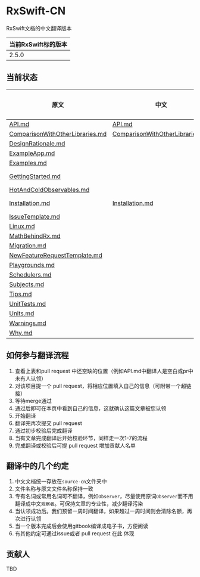 # RxSwift-CN
RxSwift文档的中文翻译版本

|当前RxSwift标的版本|
|-----|
|2.5.0|

## 当前状态
| 原文 | 中文| 翻译人 | 校验人 |
| --- | ---- | ---- | ----- |
| [API.md](source/API.md) |[API.md](source-cn/API.md)|[Alan Li](https://github.com/iamlipan)||
| [ComparisonWithOtherLibraries.md](source/ComparisonWithOtherLibraries.md) |[ComparisonWithOtherLibraries.md](source-cn/ComparisonWithOtherLibraries.md)|[zerob13](https://github.com/zerob13)||
| [DesignRationale.md](source/DesignRationale.md) ||||
| [ExampleApp.md](source/ExampleApp.md) ||||
| [Examples.md](source/Examples.md) ||[Chawler](https://github.com/chawler)||
| [GettingStarted.md](source/GettingStarted.md) ||[Edison Hsu](https://github.com/Edison-Hsu)||
| [HotAndColdObservables.md](source/HotAndColdObservables.md) ||||
| [Installation.md](source/Installation.md) |[Installation.md](source-cn/Installation.md)|[Edison Hsu](https://github.com/Edison-Hsu)||
| [IssueTemplate.md](source/IssueTemplate.md) ||||
| [Linux.md](source/Linux.md) ||||
| [MathBehindRx.md](source/MathBehindRx.md) ||||
| [Migration.md](source/Migration.md) ||||
| [NewFeatureRequestTemplate.md](source/NewFeatureRequestTemplate.md) ||||
| [Playgrounds.md](source/Playgrounds.md) ||||
| [Schedulers.md](source/Schedulers.md) ||||
| [Subjects.md](source/Subjects.md) ||||
| [Tips.md](source/Tips.md) ||||
| [UnitTests.md](source/UnitTests.md) ||||
| [Units.md](source/Units.md) ||||
| [Warnings.md](source/Warnings.md) ||||
| [Why.md](source/Why.md) ||||

## 如何参与翻译流程
1. 查看上表和pull request 中还空缺的位置（例如API.md中翻译人是空白或pr中未有人认领）
2. 对该项目提一个 pull request，将相应位置填入自己的信息（可附带一个超链接）
3. 等待merge通过
4. 通过后即可在本页中看到自己的信息，这就确认这篇文章被您认领
5. 开始翻译
6. 翻译完再次提交 pull request
7. 通过初步校验后完成翻译
8. 当有文章完成翻译后开始校验环节，同样走一次1-7的流程
9. 完成翻译或校验后可提 pull request 增加贡献人名单

## 翻译中的几个约定
1. 中文文档统一存放在`source-cn`文件夹中
2. 文件名称与原文文件名称保持一致
3. 专有名词或常用名词可不翻译，例如`Observer`，尽量使用原词`Observer`而不用翻译成中文`观察者`。可保持文章的专业性，减少翻译污染
4. 当认领成功后。我们预留一周时间翻译，如果超过一周时间则会清除名额，再次进行认领
5. 当一个版本完成后会使用gitbook编译成电子书，方便阅读
5. 有其他约定可通过issue或者 pull request 在此 体现

## 贡献人
TBD
